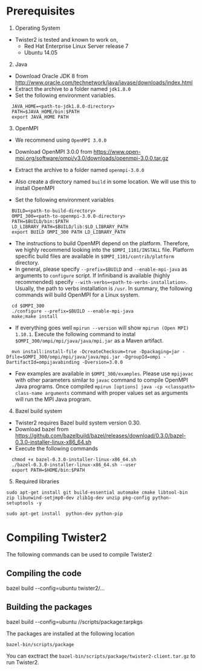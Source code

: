 # Prerequisites

1. Operating System
  * Twister2 is tested and known to work on,
    *  Red Hat Enterprise Linux Server release 7
    *  Ubuntu 14.05
2. Java
  * Download Oracle JDK 8 from http://www.oracle.com/technetwork/java/javase/downloads/index.html
  * Extract the archive to a folder named `jdk1.8.0`
  * Set the following environment variables.
  ```
    JAVA_HOME=<path-to-jdk1.8.0-directory>
    PATH=$JAVA_HOME/bin:$PATH
    export JAVA_HOME PATH
  ```
3. OpenMPI
  * We recommend using `OpenMPI 3.0.0`

  * Download OpenMPI 3.0.0 from https://www.open-mpi.org/software/ompi/v3.0/downloads/openmpi-3.0.0.tar.gz
  * Extract the archive to a folder named `openmpi-3.0.0`
  * Also create a directory named `build` in some location. We will use this to install OpenMPI
  * Set the following environment variables
  ```
    BUILD=<path-to-build-directory>
    OMPI_300=<path-to-openmpi-3.0.0-directory>
    PATH=$BUILD/bin:$PATH
    LD_LIBRARY_PATH=$BUILD/lib:$LD_LIBRARY_PATH
    export BUILD OMPI_300 PATH LD_LIBRARY_PATH
  ```
  * The instructions to build OpenMPI depend on the platform. Therefore, we highly recommend looking into the `$OMPI_1101/INSTALL` file. Platform specific build files are available in `$OMPI_1101/contrib/platform` directory.
  * In general, please specify `--prefix=$BUILD` and `--enable-mpi-java` as arguments to `configure` script. If Infiniband is available (highly recommended) specify `--with-verbs=<path-to-verbs-installation>`. Usually, the path to verbs installation is `/usr`. In summary, the following commands will build OpenMPI for a Linux system.
  ```
    cd $OMPI_300
    ./configure --prefix=$BUILD --enable-mpi-java
    make;make install
  ```
  * If everything goes well `mpirun --version` will show `mpirun (Open MPI) 1.10.1`. Execute the following command to instal `$OMPI_300/ompi/mpi/java/java/mpi.jar` as a Maven artifact.
  ```
    mvn install:install-file -DcreateChecksum=true -Dpackaging=jar -Dfile=$OMPI_300/ompi/mpi/java/java/mpi.jar -DgroupId=ompi -DartifactId=ompijavabinding -Dversion=3.0.0
  ```
  * Few examples are available in `$OMPI_300/examples`. Please use `mpijavac` with other parameters similar to `javac` command to compile OpenMPI Java programs. Once compiled `mpirun [options] java -cp <classpath> class-name arguments` command with proper values set as arguments will run the MPI Java program.
4. Bazel build system
  * Twister2 requires Bazel build system version 0.30.
  * Download bazel from https://github.com/bazelbuild/bazel/releases/download/0.3.0/bazel-0.3.0-installer-linux-x86_64.sh
  * Execute the following commands

  ```
    chmod +x bazel-0.3.0-installer-linux-x86_64.sh
    ./bazel-0.3.0-installer-linux-x86_64.sh --user
    export PATH=$HOME/bin:$PATH
  ```
5. Required libraries

```
sudo apt-get install git build-essential automake cmake libtool-bin zip libunwind-setjmp0-dev zlib1g-dev unzip pkg-config python-setuptools -y
```

``` 
sudo apt-get install  python-dev python-pip
```

# Compiling Twister2

The following commands can be used to compile Twister2

## Compiling the code

bazel build --config=ubuntu twister2/...

## Building the packages

bazel build --config=ubuntu //scripts/package:tarpkgs

The packages are installed at the following location

```
bazel-bin/scripts/package
```

You can exctract the `bazel-bin/scripts/package/twister2-client.tar.gz` to run Twister2.

